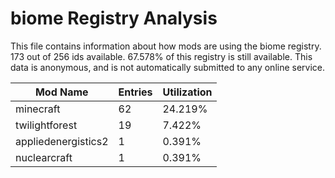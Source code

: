 # biome Registry Analysis

This file contains information about how mods are using the biome registry. 173
out of 256 ids available. 67.578% of this registry is still available. This data
is anonymous, and is not automatically submitted to any online service.


| Mod Name            | Entries | Utilization |
|---------------------|---------|-------------|
| minecraft           | 62      | 24.219%     |
| twilightforest      | 19      | 7.422%      |
| appliedenergistics2 | 1       | 0.391%      |
| nuclearcraft        | 1       | 0.391%      |

